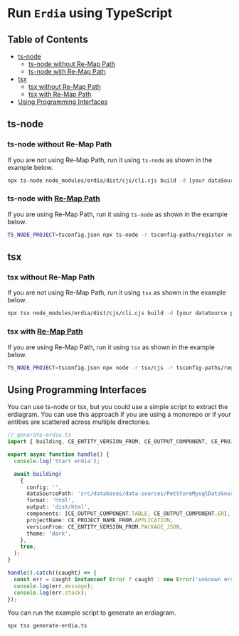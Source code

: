 # Run `Erdia` using TypeScript

## Table of Contents <!-- omit in toc -->

- [ts-node](#ts-node)
  - [ts-node without Re-Map Path](#ts-node-without-re-map-path)
  - [ts-node with Re-Map Path](#ts-node-with-re-map-path)
- [tsx](#tsx)
  - [tsx without Re-Map Path](#tsx-without-re-map-path)
  - [tsx with Re-Map Path](#tsx-with-re-map-path)
- [Using Programming Interfaces](#using-programming-interfaces)

## ts-node

### ts-node without Re-Map Path

If you are not using Re-Map Path, run it using `ts-node` as shown in the example below.

```bash
npx ts-node node_modules/erdia/dist/cjs/cli.cjs build -d [your dataSource path] -o erdiagram
```

### ts-node with [Re-Map Path](https://github.com/TypeStrong/ts-node#paths-and-baseurl)

If you are using Re-Map Path, run it using `ts-node` as shown in the example below.

```bash
TS_NODE_PROJECT=tsconfig.json npx ts-node -r tsconfig-paths/register node_modules/erdia/dist/cjs/cli.cjs build -d [your dataSource path] -o erdiagram
```

## tsx

### tsx without Re-Map Path

If you are not using Re-Map Path, run it using `tsx` as shown in the example below.

```bash
npx tsx node_modules/erdia/dist/cjs/cli.cjs build -d [your dataSource path] -o erdiagram
```

### tsx with [Re-Map Path](https://github.com/TypeStrong/ts-node#paths-and-baseurl)

If you are using Re-Map Path, run it using `tsx` as shown in the example below.

```bash
TS_NODE_PROJECT=tsconfig.json npx node -r tsx/cjs -r tsconfig-paths/register node_modules/erdia/dist/cjs/cli.cjs build -d [your dataSource path] -o erdiagram
```

## Using Programming Interfaces

You can use ts-node or tsx, but you could use a simple script to extract the erdiagram. You can use this approach if you are using a monorepo or if your entities are scattered across multiple directories.

```ts
// generate-erdia.ts
import { building, CE_ENTITY_VERSION_FROM, CE_OUTPUT_COMPONENT, CE_PROJECT_NAME_FROM } from 'erdia';

export async function handle() {
  console.log('Start erdia');

  await building(
    {
      config: '',
      dataSourcePath: 'src/databases/data-sources/PetStoreMysqlDataSource.ts',
      format: 'html',
      output: 'dist/html',
      components: [CE_OUTPUT_COMPONENT.TABLE, CE_OUTPUT_COMPONENT.ER],
      projectName: CE_PROJECT_NAME_FROM.APPLICATION,
      versionFrom: CE_ENTITY_VERSION_FROM.PACKAGE_JSON,
      theme: 'dark',
    },
    true,
  );
}

handle().catch((caught) => {
  const err = caught instanceof Error ? caught : new Error('unknown error raised');
  console.log(err.message);
  console.log(err.stack);
});
```

You can run the example script to generate an erdiagram.

```bash
npx tsx generate-erdia.ts
```
